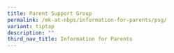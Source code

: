 ```yaml
---
title: Parent Support Group
permalink: /mk-at-nbps/information-for-parents/psg/
variant: tiptap
description: ""
third_nav_title: Information for Parents
---
```

<p></p>